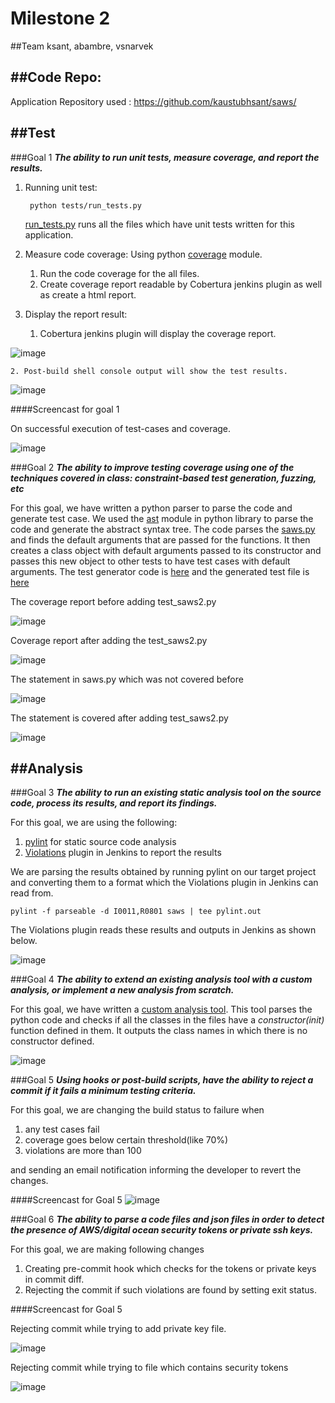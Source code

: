 # Milestone 2

##Team
ksant, abambre, vsnarvek

##Code Repo:
--------------------------------------------------------------------------

Application Repository used :  https://github.com/kaustubhsant/saws/

##Test
--------------------------------------------------------------------------

###Goal 1 
**_The ability to run unit tests, measure coverage, and report the results._**

1. Running unit test:    
        
        python tests/run_tests.py

    [run_tests.py](https://github.com/kaustubhsant/saws/tree/master/tests/run_tests.py) runs all the files which have unit tests written for this application.

2. Measure code coverage: 
Using python [coverage](https://coverage.readthedocs.org/en/coverage-4.0.1/) module.

	1. Run the code coverage for the all files.
	2. Create coverage report readable by Cobertura jenkins plugin as well as create a html report.

3. Display the report result:

    1. Cobertura jenkins plugin will display the coverage report.

 ![image](/images/cobertura-coverage.png)
    
    2. Post-build shell console output will show the test results.

 ![image](/images/tests-console-output.png)


####Screencast for goal 1

On successful execution of test-cases and coverage.

![image](/images/anim.gif)


###Goal 2
**_The ability to improve testing coverage using one of the techniques covered in class: constraint-based test generation, fuzzing, etc_**

For this goal, we have written a python parser to parse the code and generate test case. We used the [ast](https://docs.python.org/2/library/ast.html) module in python library to parse the code and generate the abstract syntax tree. The code parses the [saws.py](https://github.com/kaustubhsant/saws/tree/master/saws/saws.py) and finds the default arguments that are passed for the functions. It then creates a class object with default arguments passed to its constructor and passes this new object to other tests to have test cases with default arguments. The test generator code is [here](/scripts/test-generator.py) and the generated test file is [here](/scripts/test_saws2.py)

The coverage report before adding test_saws2.py

![image](/images/coverage-before-html.png)

Coverage report after adding the test_saws2.py

![image](/images/coverage-after-html.png)

The statement in saws.py which was not covered before

![image](/images/coverage-before-saws.png)

The statement is covered after adding test_saws2.py

![image](/images/coverage-after-saws.png)


##Analysis
---------------------------------------------------------------------------

###Goal 3 
**_The ability to run an existing static analysis tool on the source code, process its results, and report its findings._**

For this goal, we are using the following:

   1. [pylint](http://www.pylint.org/) for static source code analysis  
   2. [Violations](https://wiki.jenkins-ci.org/display/JENKINS/Violations) plugin in Jenkins to report the results 

We are parsing the results obtained by running pylint on our target project and converting them to a format which the Violations plugin in Jenkins can read from.
	
	pylint -f parseable -d I0011,R0801 saws | tee pylint.out 

The Violations plugin reads these results and outputs in Jenkins as shown below.

![image](/images/pylint-voilations.png)

###Goal 4 
**_The ability to extend an existing analysis tool with a custom analysis, or implement a new analysis from scratch._**

For this goal, we have written a [custom analysis tool](/scripts/custom-analysis.py). This tool parses the python code and checks if all the classes in the files have a *constructor(init)* function defined in them. It outputs the class names in which there is no constructor defined.

![image](/images/custom-analysis.png)


###Goal 5
**_Using hooks or post-build scripts, have the ability to reject a commit if it fails a minimum testing criteria._**

For this goal, we are changing the build status to failure when

   1. any test cases fail
   2. coverage goes below certain threshold(like 70%)
   3. violations are more than 100

and sending an email notification informing the developer to revert the changes.

####Screencast for Goal 5
![image](/images/M2-test.gif)


###Goal 6
**_The ability to parse a code files and json files in order to detect the presence of AWS/digital ocean security tokens or private ssh keys._**

For this goal, we are making following changes

   1. Creating pre-commit hook which checks for the tokens or private keys in commit diff.
   2. Rejecting the commit if such violations are found by setting exit status.


####Screencast for Goal 5

Rejecting commit while trying to add private key file.

![image](/images/Pre-commit.png)

Rejecting commit while trying to file which contains security tokens

![image](/images/Pre-commit2.png)
